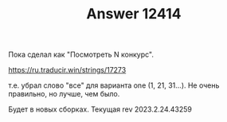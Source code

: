 ﻿---
title: "Answer 12414"
se.owner.user_id: 176217
se.owner.display_name: "αλεχολυτ"
se.owner.link: "https://ru.meta.stackoverflow.com/users/176217/%ce%b1%ce%bb%ce%b5%cf%87%ce%bf%ce%bb%cf%85%cf%84"
se.answer_id: 12414
se.question_id: 12393
se.post_type: answer
se.is_accepted: True
---
<p>Пока сделал как &quot;Посмотреть N конкурс&quot;.</p>
<p><a href="https://ru.traducir.win/strings/17273" rel="nofollow noreferrer">https://ru.traducir.win/strings/17273</a></p>
<p>т.е. убрал слово &quot;все&quot; для варианта one (1, 21, 31...). Не очень правильно, но лучше, чем было.</p>
<p>Будет в новых сборках. Текущая rev 2023.2.24.43259</p>
